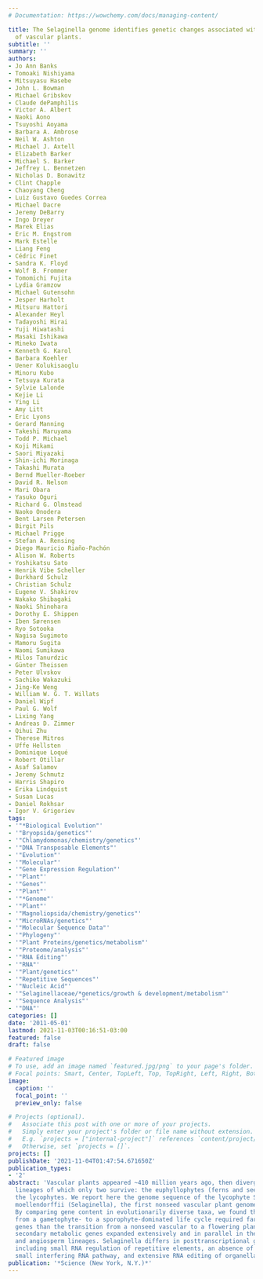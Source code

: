 ```yaml
---
# Documentation: https://wowchemy.com/docs/managing-content/

title: The Selaginella genome identifies genetic changes associated with the evolution
  of vascular plants.
subtitle: ''
summary: ''
authors:
- Jo Ann Banks
- Tomoaki Nishiyama
- Mitsuyasu Hasebe
- John L. Bowman
- Michael Gribskov
- Claude dePamphilis
- Victor A. Albert
- Naoki Aono
- Tsuyoshi Aoyama
- Barbara A. Ambrose
- Neil W. Ashton
- Michael J. Axtell
- Elizabeth Barker
- Michael S. Barker
- Jeffrey L. Bennetzen
- Nicholas D. Bonawitz
- Clint Chapple
- Chaoyang Cheng
- Luiz Gustavo Guedes Correa
- Michael Dacre
- Jeremy DeBarry
- Ingo Dreyer
- Marek Elias
- Eric M. Engstrom
- Mark Estelle
- Liang Feng
- Cédric Finet
- Sandra K. Floyd
- Wolf B. Frommer
- Tomomichi Fujita
- Lydia Gramzow
- Michael Gutensohn
- Jesper Harholt
- Mitsuru Hattori
- Alexander Heyl
- Tadayoshi Hirai
- Yuji Hiwatashi
- Masaki Ishikawa
- Mineko Iwata
- Kenneth G. Karol
- Barbara Koehler
- Uener Kolukisaoglu
- Minoru Kubo
- Tetsuya Kurata
- Sylvie Lalonde
- Kejie Li
- Ying Li
- Amy Litt
- Eric Lyons
- Gerard Manning
- Takeshi Maruyama
- Todd P. Michael
- Koji Mikami
- Saori Miyazaki
- Shin-ichi Morinaga
- Takashi Murata
- Bernd Mueller-Roeber
- David R. Nelson
- Mari Obara
- Yasuko Oguri
- Richard G. Olmstead
- Naoko Onodera
- Bent Larsen Petersen
- Birgit Pils
- Michael Prigge
- Stefan A. Rensing
- Diego Mauricio Riaño-Pachón
- Alison W. Roberts
- Yoshikatsu Sato
- Henrik Vibe Scheller
- Burkhard Schulz
- Christian Schulz
- Eugene V. Shakirov
- Nakako Shibagaki
- Naoki Shinohara
- Dorothy E. Shippen
- Iben Sørensen
- Ryo Sotooka
- Nagisa Sugimoto
- Mamoru Sugita
- Naomi Sumikawa
- Milos Tanurdzic
- Günter Theissen
- Peter Ulvskov
- Sachiko Wakazuki
- Jing-Ke Weng
- William W. G. T. Willats
- Daniel Wipf
- Paul G. Wolf
- Lixing Yang
- Andreas D. Zimmer
- Qihui Zhu
- Therese Mitros
- Uffe Hellsten
- Dominique Loqué
- Robert Otillar
- Asaf Salamov
- Jeremy Schmutz
- Harris Shapiro
- Erika Lindquist
- Susan Lucas
- Daniel Rokhsar
- Igor V. Grigoriev
tags:
- '"*Biological Evolution"'
- '"Bryopsida/genetics"'
- '"Chlamydomonas/chemistry/genetics"'
- '"DNA Transposable Elements"'
- '"Evolution"'
- '"Molecular"'
- '"Gene Expression Regulation"'
- '"Plant"'
- '"Genes"'
- '"Plant"'
- '"*Genome"'
- '"Plant"'
- '"Magnoliopsida/chemistry/genetics"'
- '"MicroRNAs/genetics"'
- '"Molecular Sequence Data"'
- '"Phylogeny"'
- '"Plant Proteins/genetics/metabolism"'
- '"Proteome/analysis"'
- '"RNA Editing"'
- '"RNA"'
- '"Plant/genetics"'
- '"Repetitive Sequences"'
- '"Nucleic Acid"'
- '"Selaginellaceae/*genetics/growth & development/metabolism"'
- '"Sequence Analysis"'
- '"DNA"'
categories: []
date: '2011-05-01'
lastmod: 2021-11-03T00:16:51-03:00
featured: false
draft: false

# Featured image
# To use, add an image named `featured.jpg/png` to your page's folder.
# Focal points: Smart, Center, TopLeft, Top, TopRight, Left, Right, BottomLeft, Bottom, BottomRight.
image:
  caption: ''
  focal_point: ''
  preview_only: false

# Projects (optional).
#   Associate this post with one or more of your projects.
#   Simply enter your project's folder or file name without extension.
#   E.g. `projects = ["internal-project"]` references `content/project/deep-learning/index.md`.
#   Otherwise, set `projects = []`.
projects: []
publishDate: '2021-11-04T01:47:54.671650Z'
publication_types:
- '2'
abstract: 'Vascular plants appeared ~410 million years ago, then diverged into several
  lineages of which only two survive: the euphyllophytes (ferns and seed plants) and
  the lycophytes. We report here the genome sequence of the lycophyte Selaginella
  moellendorffii (Selaginella), the first nonseed vascular plant genome reported.
  By comparing gene content in evolutionarily diverse taxa, we found that the transition
  from a gametophyte- to a sporophyte-dominated life cycle required far fewer new
  genes than the transition from a nonseed vascular to a flowering plant, whereas
  secondary metabolic genes expanded extensively and in parallel in the lycophyte
  and angiosperm lineages. Selaginella differs in posttranscriptional gene regulation,
  including small RNA regulation of repetitive elements, an absence of the trans-acting
  small interfering RNA pathway, and extensive RNA editing of organellar genes.'
publication: '*Science (New York, N.Y.)*'
---
```


